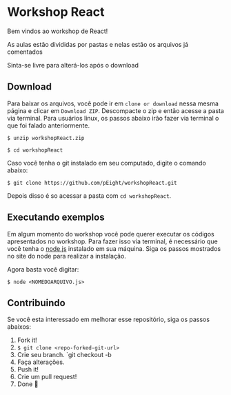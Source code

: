 # Workshop React

Bem vindos ao workshop de React!

As aulas estão divididas por pastas e nelas estão os arquivos
já comentados

Sinta-se livre para alterá-los após o download

## Download

Para baixar os arquivos, você pode ir em `clone or download` nessa mesma página e clicar em `Download ZIP`. Descompacte o zip e então acesse a pasta via terminal. Para usuários linux, os passos abaixo irão fazer via terminal o que foi falado anteriormente.

```shellscript
$ unzip workshopReact.zip
```

```shellscript
$ cd workshopReact
```

Caso você tenha o git instalado em seu computado, digite o comando abaixo:

```shellscipt
$ git clone https://github.com/pEight/workshopReact.git
```

Depois disso é so acessar a pasta com `cd workshopReact`.

## Executando exemplos

Em algum momento do workshop você pode querer executar os códigos apresentados no workshop. Para fazer isso via terminal, é necessário que você tenha o [node.js](https://nodejs.org/en/) instalado em sua máquina. Siga os passos mostrados no site do node para realizar a instalação.

Agora basta você digitar:

```shellscript
$ node <NOMEDOARQUIVO.js>
```

## Contribuindo

Se você esta interessado em melhorar esse repositório, siga os passos abaixos:

1. Fork it!
2. `$ git clone <repo-forked-git-url>`
3. Crie seu branch. `git checkout -b <branch-name>
4. Faça alterações.
5. Push it!
6. Crie um pull request!
7. Done :tada:

